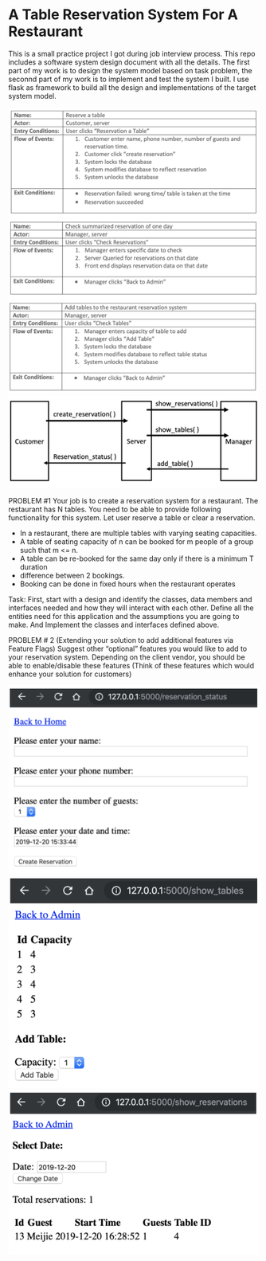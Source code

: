 # A Table Reservation System For A Restaurant

This is a small practice project I got during job interview process. This repo includes a software system design document with all the details. The first part of my work is to design the system model based on task problem, the seconnd part of my work is to implement and test the system I built. I use flask as framework to build all the design and implementations of the target system model.

![GitHub Logo](/img/user1.png)
![GitHub Logo](/img/user2.png)
![GitHub Logo](/img/user3.png)
![GitHub Logo](/img/system.png)

PROBLEM #1 Your job is to create a reservation system for a restaurant. The restaurant has N tables. You need to be able to provide following functionality for this system. Let user reserve a table or clear a reservation.
- In a restaurant, there are multiple tables with varying seating capacities.
- A table of seating capacity of n can be booked for m people of a group such that m <= n.
- A table can be re-booked for the same day only if there is a minimum T duration
- difference between 2 bookings.
- Booking can be done in fixed hours when the restaurant operates

Task: First, start with a design and identify the classes, data members and interfaces needed and how they will interact with each other. Define all the entities need for this application and the assumptions you are going to make. And Implement the classes and interfaces defined above.

PROBLEM # 2 (Extending your solution to add additional features via Feature Flags)
Suggest other “optional” features you would like to add to your reservation system. Depending on the client vendor, you should be able to enable/disable these features (Think of these features which would enhance your solution for customers)

![GitHub Logo](/img/screen1.png)
![GitHub Logo](/img/screen2.png)
![GitHub Logo](/img/screen3.png)




